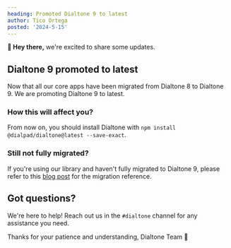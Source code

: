 ```yaml
---
heading: Promoted Dialtone 9 to latest
author: Tico Ortega
posted: '2024-5-15'
---
```


<BlogPost :author="$frontmatter.author" :posted="parse($frontmatter.posted, 'y-M-d', new Date())" :heading="$frontmatter.heading">

**👋 Hey there,** we're excited to share some updates.

## Dialtone 9 promoted to latest

Now that all our core apps have been migrated from Dialtone 8 to Dialtone 9.
We are promoting Dialtone 9 to latest.

### How this will affect you?

From now on, you should install Dialtone with `npm install @dialpad/dialtone@latest --save-exact`.

### Still not fully migrated?

If you're using our library and haven't fully migrated to Dialtone 9, please refer to this
[blog post](https://dialtone.dialpad.com/about/whats-new/posts/2023-12-28.html) for the migration reference.

## Got questions?

We're here to help! Reach out us in the `#dialtone` channel for any assistance you need.

Thanks for your patience and understanding,
Dialtone Team 💜
</BlogPost>

<script setup>
import BlogPost from '@baseComponents/BlogPost.vue';
import { parse } from 'date-fns';
</script>
